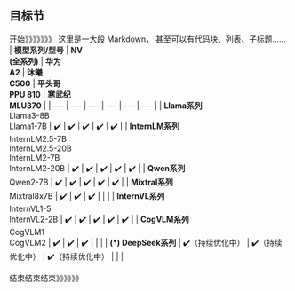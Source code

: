 ## 目标节

<!-- inclusion-start -->
开始》》》》》》》
这里是一大段 Markdown，
甚至可以有代码块、列表、子标题……
| **模型系列/型号** | **NV<br>(全系列)** | **华为 <br>A2** | **沐曦 <br>C500** | **平头哥 <br>PPU 810**  | **寒武纪 <br>MLU370** | 
| --- | --- | --- | --- | --- | --- |
| **Llama系列** <br>Llama3-8B <br>Llama1-7B | ✔️ | ✔️ | ✔️ | ✔️ | ✔️ |
| **InternLM系列** <br>InternLM2.5-7B <br>InternLM2.5-20B <br>InternLM2-7B <br>InternLM2-20B | ✔️ | ✔️ | ✔️ | ✔️ | ✔️ |
| **Qwen系列** <br>Qwen2-7B | ✔️ | ✔️ | ✔️ | ✔️ | ✔️ |
| **Mixtral系列** <br>Mixtral8x7B | ✔️ | ✔️ | ✔️ |  |  |
| **InternVL系列** <br>InternVL1-5 <br>InternVL2-2B | ✔️ | ✔️ | ✔️ | ✔️ | ✔️ |
| **CogVLM系列** <br>CogVLM1 <br>CogVLM2 | ✔️ | ✔️ | ✔️ |  |  |
| **(*) DeepSeek系列**  | ✔️（持续优化中） | ✔️（持续优化中） | ✔️（持续优化中） |  |  |

结束结束结束》》》》》》
<!-- inclusion-end -->